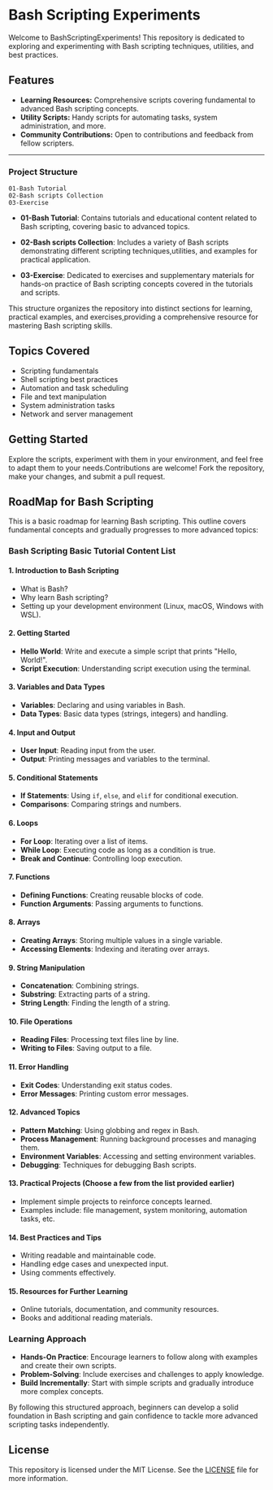 # Bash Scripting Experiments

Welcome to BashScriptingExperiments! This repository is dedicated to exploring and experimenting
with Bash scripting techniques, utilities, and best practices.

## Features

- **Learning Resources:** Comprehensive scripts covering fundamental to advanced Bash scripting concepts.
- **Utility Scripts:** Handy scripts for automating tasks, system administration, and more.
- **Community Contributions:** Open to contributions and feedback from fellow scripters.

---

### Project Structure

```
01-Bash Tutorial
02-Bash scripts Collection
03-Exercise
```

- **01-Bash Tutorial**: Contains tutorials and educational content related to Bash scripting,
                        covering basic to advanced topics.
  
- **02-Bash scripts Collection**: Includes a variety of Bash scripts demonstrating different 
scripting techniques,utilities, and examples for practical application.

- **03-Exercise**: Dedicated to exercises and supplementary materials for hands-on practice 
of Bash scripting concepts covered in the tutorials and scripts.

This structure organizes the repository into distinct sections for learning,
practical examples, and exercises,providing a comprehensive resource for mastering Bash scripting skills.


## Topics Covered

- Scripting fundamentals
- Shell scripting best practices
- Automation and task scheduling
- File and text manipulation
- System administration tasks
- Network and server management

## Getting Started

Explore the scripts, experiment with them in your environment, and feel free to adapt
them to your needs.Contributions are welcome! Fork the repository, make your changes, 
and submit a pull request.

## RoadMap for Bash Scripting 

This is a basic roadmap for learning Bash scripting. This outline covers fundamental concepts and 
gradually progresses to more advanced topics:

### Bash Scripting Basic Tutorial Content List

#### 1. Introduction to Bash Scripting
   - What is Bash?
   - Why learn Bash scripting?
   - Setting up your development environment (Linux, macOS, Windows with WSL).

#### 2. Getting Started
   - **Hello World**: Write and execute a simple script that prints "Hello, World!".
   - **Script Execution**: Understanding script execution using the terminal.

#### 3. Variables and Data Types
   - **Variables**: Declaring and using variables in Bash.
   - **Data Types**: Basic data types (strings, integers) and handling.

#### 4. Input and Output
   - **User Input**: Reading input from the user.
   - **Output**: Printing messages and variables to the terminal.

#### 5. Conditional Statements
   - **If Statements**: Using `if`, `else`, and `elif` for conditional execution.
   - **Comparisons**: Comparing strings and numbers.

#### 6. Loops
   - **For Loop**: Iterating over a list of items.
   - **While Loop**: Executing code as long as a condition is true.
   - **Break and Continue**: Controlling loop execution.

#### 7. Functions
   - **Defining Functions**: Creating reusable blocks of code.
   - **Function Arguments**: Passing arguments to functions.

#### 8. Arrays
   - **Creating Arrays**: Storing multiple values in a single variable.
   - **Accessing Elements**: Indexing and iterating over arrays.

#### 9. String Manipulation
   - **Concatenation**: Combining strings.
   - **Substring**: Extracting parts of a string.
   - **String Length**: Finding the length of a string.

#### 10. File Operations
   - **Reading Files**: Processing text files line by line.
   - **Writing to Files**: Saving output to a file.

#### 11. Error Handling
   - **Exit Codes**: Understanding exit status codes.
   - **Error Messages**: Printing custom error messages.

#### 12. Advanced Topics
   - **Pattern Matching**: Using globbing and regex in Bash.
   - **Process Management**: Running background processes and managing them.
   - **Environment Variables**: Accessing and setting environment variables.
   - **Debugging**: Techniques for debugging Bash scripts.

#### 13. Practical Projects (Choose a few from the list provided earlier)
   - Implement simple projects to reinforce concepts learned.
   - Examples include: file management, system monitoring, automation tasks, etc.

#### 14. Best Practices and Tips
   - Writing readable and maintainable code.
   - Handling edge cases and unexpected input.
   - Using comments effectively.

#### 15. Resources for Further Learning
   - Online tutorials, documentation, and community resources.
   - Books and additional reading materials.

### Learning Approach
- **Hands-On Practice**: Encourage learners to follow along with examples and 
create their own scripts.
- **Problem-Solving**: Include exercises and challenges to apply knowledge.
- **Build Incrementally**: Start with simple scripts and gradually introduce more
complex concepts.

By following this structured approach, beginners can develop a solid foundation in Bash 
scripting and gain confidence to tackle more advanced scripting tasks independently.

## License

This repository is licensed under the MIT License. See the [LICENSE](LICENSE)
file for more information.



